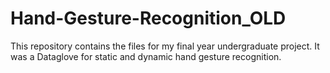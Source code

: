 # Hand-Gesture-Recognition_OLD
This repository contains the files for my final year undergraduate project. It was a Dataglove for static and dynamic hand gesture recognition.
